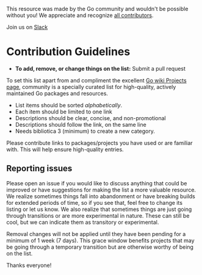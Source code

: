 This resource was made by the Go community and wouldn't be possible without you! We appreciate and recognize [all contributors](https://github.com/golang-vietnam/community/graphs/contributors).

Join us on [Slack](http://slack.golang.org.vn)


# Contribution Guidelines

- **To add, remove, or change things on the list:** Submit a pull request

To set this list apart from and compliment the excellent [Go wiki Projects page](https://golang.org/wiki/Projects), community is a specially curated list for high-quality, actively maintained Go packages and resources.

- List items should be sorted *alphabetically*.
- Each item should be limited to one link
- Descriptions should be clear, concise, and non-promotional
- Descriptions should follow the link, on the same line
- Needs bibliotica 3 (minimum) to create a new category.

Please contribute links to packages/projects you have used or are familiar with. This will help ensure high-quality entries.


## Reporting issues

Please open an issue if you would like to discuss anything that could be improved or have suggestions for making the list a more valuable resource. We realize sometimes things fall into abandonment or have breaking builds for extended periods of time, so if you see that, feel free to change its listing or let us know. We also realize that sometimes things are just going through transitions or are more experimental in nature. These can still be cool, but we can indicate them as transitory or experimental.

Removal changes will not be applied until they have been pending for a minimum of 1 week (7 days). This grace window benefits projects that may be going through a temporary transition but are otherwise worthy of being on the list.

Thanks everyone!
